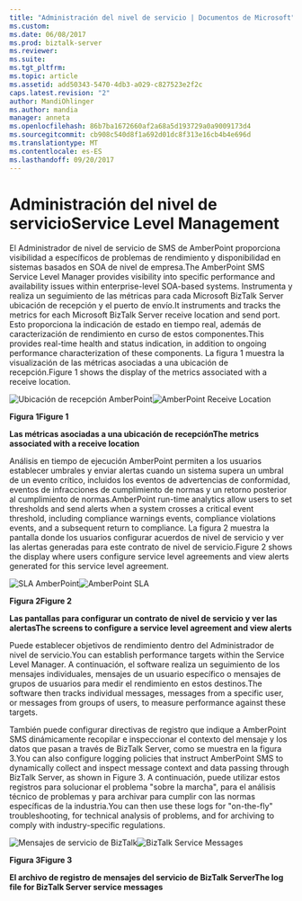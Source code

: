 ```yaml
---
title: "Administración del nivel de servicio | Documentos de Microsoft"
ms.custom: 
ms.date: 06/08/2017
ms.prod: biztalk-server
ms.reviewer: 
ms.suite: 
ms.tgt_pltfrm: 
ms.topic: article
ms.assetid: add50343-5470-4db3-a029-c827523e2f2c
caps.latest.revision: "2"
author: MandiOhlinger
ms.author: mandia
manager: anneta
ms.openlocfilehash: 86b7ba1672660af2a68a5d193729a0a9009173d4
ms.sourcegitcommit: cb908c540d8f1a692d01dc8f313e16cb4b4e696d
ms.translationtype: MT
ms.contentlocale: es-ES
ms.lasthandoff: 09/20/2017
---
```

# <a name="service-level-management"></a><span data-ttu-id="5b3f8-102">Administración del nivel de servicio</span><span class="sxs-lookup"><span data-stu-id="5b3f8-102">Service Level Management</span></span>
<span data-ttu-id="5b3f8-103">El Administrador de nivel de servicio de SMS de AmberPoint proporciona visibilidad a específicos de problemas de rendimiento y disponibilidad en sistemas basados en SOA de nivel de empresa.</span><span class="sxs-lookup"><span data-stu-id="5b3f8-103">The AmberPoint SMS Service Level Manager provides visibility into specific performance and availability issues within enterprise-level SOA-based systems.</span></span> <span data-ttu-id="5b3f8-104">Instrumenta y realiza un seguimiento de las métricas para cada Microsoft BizTalk Server ubicación de recepción y el puerto de envío.</span><span class="sxs-lookup"><span data-stu-id="5b3f8-104">It instruments and tracks the metrics for each Microsoft BizTalk Server receive location and send port.</span></span> <span data-ttu-id="5b3f8-105">Esto proporciona la indicación de estado en tiempo real, además de caracterización de rendimiento en curso de estos componentes.</span><span class="sxs-lookup"><span data-stu-id="5b3f8-105">This provides real-time health and status indication, in addition to ongoing performance characterization of these components.</span></span> <span data-ttu-id="5b3f8-106">La figura 1 muestra la visualización de las métricas asociadas a una ubicación de recepción.</span><span class="sxs-lookup"><span data-stu-id="5b3f8-106">Figure 1 shows the display of the metrics associated with a receive location.</span></span>  
  
 <span data-ttu-id="5b3f8-107">![Ubicación de recepción AmberPoint](../esb-toolkit/media/ch9-amberpointreceivelocation.gif "Ch9-AmberPointReceiveLocation")</span><span class="sxs-lookup"><span data-stu-id="5b3f8-107">![AmberPoint Receive Location](../esb-toolkit/media/ch9-amberpointreceivelocation.gif "Ch9-AmberPointReceiveLocation")</span></span>  
  
 <span data-ttu-id="5b3f8-108">**Figura 1**</span><span class="sxs-lookup"><span data-stu-id="5b3f8-108">**Figure 1**</span></span>  
  
 <span data-ttu-id="5b3f8-109">**Las métricas asociadas a una ubicación de recepción**</span><span class="sxs-lookup"><span data-stu-id="5b3f8-109">**The metrics associated with a receive location**</span></span>  
  
 <span data-ttu-id="5b3f8-110">Análisis en tiempo de ejecución AmberPoint permiten a los usuarios establecer umbrales y enviar alertas cuando un sistema supera un umbral de un evento crítico, incluidos los eventos de advertencias de conformidad, eventos de infracciones de cumplimiento de normas y un retorno posterior al cumplimiento de normas.</span><span class="sxs-lookup"><span data-stu-id="5b3f8-110">AmberPoint run-time analytics allow users to set thresholds and send alerts when a system crosses a critical event threshold, including compliance warnings events, compliance violations events, and a subsequent return to compliance.</span></span> <span data-ttu-id="5b3f8-111">La figura 2 muestra la pantalla donde los usuarios configurar acuerdos de nivel de servicio y ver las alertas generadas para este contrato de nivel de servicio.</span><span class="sxs-lookup"><span data-stu-id="5b3f8-111">Figure 2 shows the display where users configure service level agreements and view alerts generated for this service level agreement.</span></span>  
  
 <span data-ttu-id="5b3f8-112">![SLA AmberPoint](../esb-toolkit/media/ch9-amberpointsla.gif "Ch9-AmberPointSLA")</span><span class="sxs-lookup"><span data-stu-id="5b3f8-112">![AmberPoint SLA](../esb-toolkit/media/ch9-amberpointsla.gif "Ch9-AmberPointSLA")</span></span>  
  
 <span data-ttu-id="5b3f8-113">**Figura 2**</span><span class="sxs-lookup"><span data-stu-id="5b3f8-113">**Figure 2**</span></span>  
  
 <span data-ttu-id="5b3f8-114">**Las pantallas para configurar un contrato de nivel de servicio y ver las alertas**</span><span class="sxs-lookup"><span data-stu-id="5b3f8-114">**The screens to configure a service level agreement and view alerts**</span></span>  
  
 <span data-ttu-id="5b3f8-115">Puede establecer objetivos de rendimiento dentro del Administrador de nivel de servicio.</span><span class="sxs-lookup"><span data-stu-id="5b3f8-115">You can establish performance targets within the Service Level Manager.</span></span> <span data-ttu-id="5b3f8-116">A continuación, el software realiza un seguimiento de los mensajes individuales, mensajes de un usuario específico o mensajes de grupos de usuarios para medir el rendimiento en estos destinos.</span><span class="sxs-lookup"><span data-stu-id="5b3f8-116">The software then tracks individual messages, messages from a specific user, or messages from groups of users, to measure performance against these targets.</span></span>  
  
 <span data-ttu-id="5b3f8-117">También puede configurar directivas de registro que indique a AmberPoint SMS dinámicamente recopilar e inspeccionar el contexto del mensaje y los datos que pasan a través de BizTalk Server, como se muestra en la figura 3.</span><span class="sxs-lookup"><span data-stu-id="5b3f8-117">You can also configure logging policies that instruct AmberPoint SMS to dynamically collect and inspect message context and data passing through BizTalk Server, as shown in Figure 3.</span></span> <span data-ttu-id="5b3f8-118">A continuación, puede utilizar estos registros para solucionar el problema "sobre la marcha", para el análisis técnico de problemas y para archivar para cumplir con las normas específicas de la industria.</span><span class="sxs-lookup"><span data-stu-id="5b3f8-118">You can then use these logs for "on-the-fly" troubleshooting, for technical analysis of problems, and for archiving to comply with industry-specific regulations.</span></span>  
  
 <span data-ttu-id="5b3f8-119">![Mensajes de servicio de BizTalk](../esb-toolkit/media/ch9-biztalkservicemessages.jpg "Ch9-BizTalkServiceMessages")</span><span class="sxs-lookup"><span data-stu-id="5b3f8-119">![BizTalk Service Messages](../esb-toolkit/media/ch9-biztalkservicemessages.jpg "Ch9-BizTalkServiceMessages")</span></span>  
  
 <span data-ttu-id="5b3f8-120">**Figura 3**</span><span class="sxs-lookup"><span data-stu-id="5b3f8-120">**Figure 3**</span></span>  
  
 <span data-ttu-id="5b3f8-121">**El archivo de registro de mensajes del servicio de BizTalk Server**</span><span class="sxs-lookup"><span data-stu-id="5b3f8-121">**The log file for BizTalk Server service messages**</span></span>